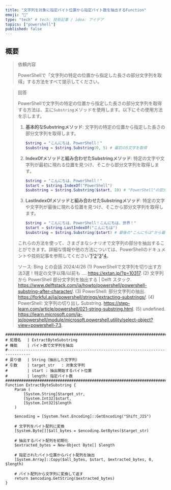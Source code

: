 ```yaml
---
title: "文字列を対象に指定バイト位置から指定バイト数を抽出するFunction"
emoji: "🚪"
type: "tech" # tech: 技術記事 / idea: アイデア
topics: ["powershell"]
published: false
---
```

## 概要

> 依頼内容
> 
> PowerShellで「文字列の特定の位置から指定した長さの部分文字列を取得」する方法をすべて提示してください。

> 回答
> 
> [1]: https://extan.jp/?p=10317 ""
> [2]: https://www.delftstack.com/ja/howto/powershell/powershell-substring-after-character/ ""
> [3]: https://forkful.ai/ja/powershell/strings/extracting-substrings/ ""
> [4]: https://step-learn.com/article/powershell/021-string-substring.html ""
> [5]: https://learn.microsoft.com/ja-jp/powershell/module/microsoft.powershell.utility/select-object?view=powershell-7.3 ""
> 
> PowerShellで文字列の特定の位置から指定した長さの部分文字列を取得する方法は、主に`Substring`メソッドを使用します。以下にその使用方法を示します。
> 
> 1. **基本的なSubstringメソッド**:
>    文字列の特定の位置から指定した長さの部分文字列を取得します。
>    ```powershell
>    $string = "こんにちは、PowerShell！"
>    $substring = $string.Substring(0, 5) # 最初の5文字を取得
>    ```
> 
> 2. **IndexOfメソッドと組み合わせたSubstringメソッド**:
>    特定の文字や文字列が最初に現れる位置を見つけ、そこから部分文字列を取得します。
>    ```powershell
>    $string = "こんにちは、PowerShell！"
>    $start = $string.IndexOf("PowerShell")
>    $substring = $string.Substring($start, 10) # "PowerShell"の部分を取得
>    ```
> 
> 3. **LastIndexOfメソッドと組み合わせたSubstringメソッド**:
>    特定の文字や文字列が最後に現れる位置を見つけ、そこから部分文字列を取得します。
>    ```powershell
>    $string = "こんにちは、PowerShell！こんにちは、世界！"
>    $start = $string.LastIndexOf("こんにちは")
>    $substring = $string.Substring($start) # 最後の"こんにちは"から最後までの部分を取得
>    ```
> 
> これらの方法を使って、さまざまなシナリオで文字列の部分を抽出することができます。詳細な情報や他の方法については、PowerShellのドキュメントや技術記事を参照してください¹[1]²[2]³[3]⁴[4]。
> 
> ソース: Bing との会話 2024/4/26
> (1) PowerShellで文字列を切り出す方法3選！特定の文字以降/以前も .... https://extan.jp/?p=10317.
> (2) 文字列から PowerShell 部分文字列を抽出する | Delft スタック. https://www.delftstack.com/ja/howto/powershell/powershell-substring-after-character/.
> (3) PowerShell: 部分文字列の抽出. https://forkful.ai/ja/powershell/strings/extracting-substrings/.
> (4) PowerShell: 文字列の切り出し Substring. https://step-learn.com/article/powershell/021-string-substring.html.
> (5) undefined. https://learn.microsoft.com/ja-jp/powershell/module/microsoft.powershell.utility/select-object?view=powershell-7.3.

```powershell:バイト数で文字列抽出するFunction
#################################################################################
# 処理名　 | ExtractByteSubstring
# 機能　　 | バイト数で文字列を抽出
#--------------------------------------------------------------------------------
# 戻り値　 | String（抽出した文字列）
# 引数　　 | target_str   : 対象文字列
# 　　　　 | start : 抽出開始するバイト位置
# 　　　　 | length: 指定バイト数
#################################################################################
Function ExtractByteSubstring {
    Param (
        [System.String]$target_str,
        [System.Int32]$start,
        [System.Int32]$length
    )

    $encoding = [System.Text.Encoding]::GetEncoding("Shift_JIS")

    # 文字列をバイト配列に変換
    [System.Byte[]]$all_bytes = $encoding.GetBytes($target_str)

    # 抽出するバイト配列を初期化
    $extracted_bytes = New-Object Byte[] $length

    # 指定されたバイト位置からバイト配列を抽出
    [System.Array]::Copy($all_bytes, $start, $extracted_bytes, 0, $length)

    # バイト配列から文字列に変換して返す
    return $encoding.GetString($extracted_bytes)
}
```

